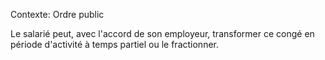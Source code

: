 Contexte: Ordre public

Le salarié peut, avec l'accord de son employeur, transformer ce congé en période d'activité à temps partiel ou le fractionner.